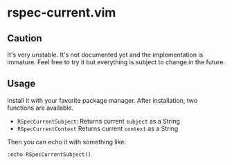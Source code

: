 # rspec-current.vim

## Caution

It's very unstable. It's not documented yet and the implementation is immature. Feel free to try it but everything is subject to change in the future.

## Usage

Install it with your favorite package manager. After installation, two functions are available.

* `RSpecCurrentSubject`: Returns current `subject` as a String
* `RSpecCurrentContext` Returns current `context` as a String

Then you can echo it with something like:

```vim
:echo RSpecCurrentSubject()
```
